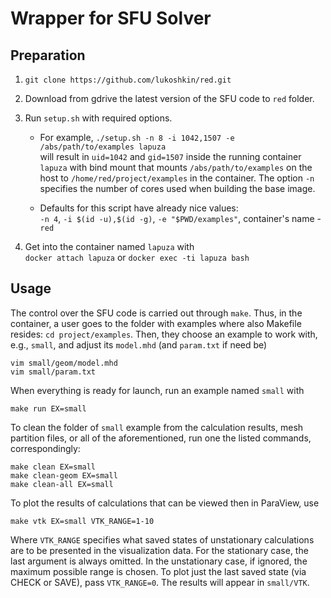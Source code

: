 # Wrapper for SFU Solver

## Preparation

1. ```git clone https://github.com/lukoshkin/red.git```
1. Download from gdrive the latest version of the SFU code
   to `red` folder.
1. Run `setup.sh` with required options.  

   * For example, ```./setup.sh -n 8 -i 1042,1507 -e /abs/path/to/examples lapuza```  
   will result in `uid=1042` and `gid=1507` inside the running container `lapuza` with
   bind mount that mounts `/abs/path/to/examples` on the host to `/home/red/project/examples`
   in the container. The option `-n` specifies the number of cores used
   when building the base image.

   * Defaults for this script have already nice values:  
   `-n 4`, `-i $(id -u),$(id -g)`, `-e "$PWD/examples"`, container's name - `red`

1. Get into the container named `lapuza` with  
   ```docker attach lapuza``` or ```docker exec -ti lapuza bash```


## Usage

The control over the SFU code is carried out through `make`.
Thus, in the container, a user goes to the folder with examples where
also Makefile resides: `cd project/examples`. Then, they choose an example
to work with, e.g., `small`, and adjust its `model.mhd` (and `param.txt` if need be)

```
vim small/geom/model.mhd
vim small/param.txt
```

When everything is ready for launch, run an example named `small` with

```
make run EX=small
```

To clean the folder of `small` example from the calculation results, mesh partition files,
or all of the aforementioned, run one the listed commands, correspondingly:

```
make clean EX=small
make clean-geom EX=small
make clean-all EX=small
```

To plot the results of calculations that can be viewed then in ParaView, use

```
make vtk EX=small VTK_RANGE=1-10
```

Where `VTK_RANGE` specifies what saved states of unstationary calculations
are to be presented in the visualization data. For the stationary case,
the last argument is always omitted. In the unstationary case, if ignored,
the maximum possible range is chosen. To plot just the last saved state
(via CHECK or SAVE), pass `VTK_RANGE=0`. The results will appear in `small/VTK`.

